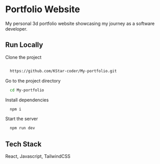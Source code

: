 # Portfolio Website

My personal 3d portfolio website showcasing my journey as a software developer.

## Run Locally
Clone the project

```bash

  https://github.com/KStar-coder/My-portfolio.git
```

Go to the project directory

```bash
  cd My-portfolio
```

Install dependencies

```bash
  npm i
```

Start the server

```bash
  npm run dev
```

## Tech Stack

React, Javascript, TailwindCSS








